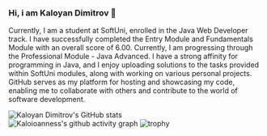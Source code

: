 ### Hi, i am Kaloyan Dimitrov 👋

Currently, I am a student at SoftUni, enrolled in the Java Web Developer track. I have successfully completed the Entry Module and Fundamentals Module with an overall score of 6.00. Currently, I am progressing through the Professional Module - Java Advanced. I have a strong affinity for programming in Java, and I enjoy uploading solutions to the tasks provided within SoftUni modules, along with working on various personal projects. GitHub serves as my platform for hosting and showcasing my code, enabling me to collaborate with others and contribute to the world of software development.

![Kaloyan Dimitrov's GitHub stats](https://github-readme-stats.vercel.app/api?username=Kaloioanness&theme=dracula&show_icons=true)  
![Kaloioanness's github activity graph](https://github-readme-activity-graph.vercel.app/graph?username=Kaloioanness&theme=dracula)
![trophy](https://github-profile-trophy.vercel.app/?username=Kaloioanness&theme=onedark)

